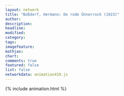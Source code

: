 ```yaml
---
layout: network
title: "Boßdorf, Hermann: De rode Ünnerrock (1923)"
author:
description:
headline:
modified:
category:
tags:
imagefeature: 
mathjax: 
chart: 
comments: true
featured: false
list: false
networkdata: animation419.js
---
```

{% include animation.html %}
